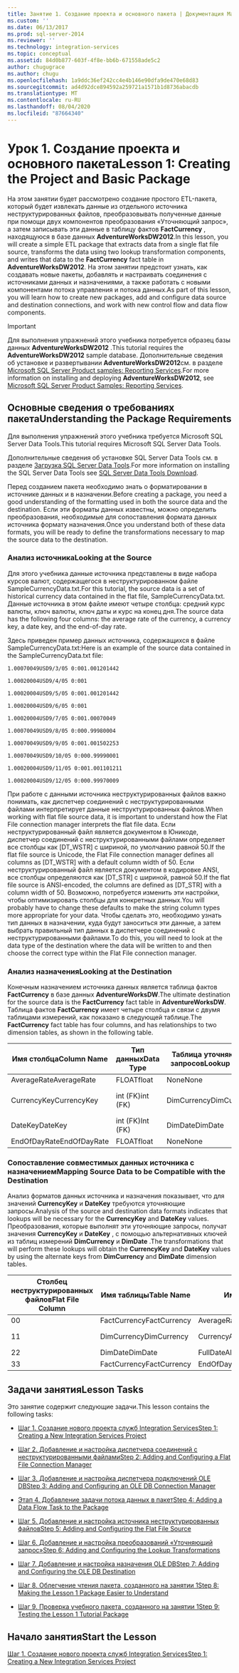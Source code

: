 ```yaml
---
title: Занятие 1. Создание проекта и основного пакета | Документация Майкрософт
ms.custom: ''
ms.date: 06/13/2017
ms.prod: sql-server-2014
ms.reviewer: ''
ms.technology: integration-services
ms.topic: conceptual
ms.assetid: 84d0b877-603f-4f8e-bb6b-671558ade5c2
author: chugugrace
ms.author: chugu
ms.openlocfilehash: 1a9ddc36ef242cc4e4b146e90dfa9de470e68d83
ms.sourcegitcommit: ad4d92dce894592a259721a1571b1d8736abacdb
ms.translationtype: MT
ms.contentlocale: ru-RU
ms.lasthandoff: 08/04/2020
ms.locfileid: "87664340"
---
```

# <a name="lesson-1-creating-the-project-and-basic-package"></a><span data-ttu-id="e8905-102">Урок 1. Создание проекта и основного пакета</span><span class="sxs-lookup"><span data-stu-id="e8905-102">Lesson 1: Creating the Project and Basic Package</span></span>
  <span data-ttu-id="e8905-103">На этом занятии будет рассмотрено создание простого ETL-пакета, который будет извлекать данные из отдельного источника неструктурированных файлов, преобразовывать полученные данные при помощи двух компонентов преобразования «Уточняющий запрос», а затем записывать эти данные в таблицу фактов **FactCurrency** , находящуюся в базе данных **AdventureWorksDW2012**.</span><span class="sxs-lookup"><span data-stu-id="e8905-103">In this lesson, you will create a simple ETL package that extracts data from a single flat file source, transforms the data using two lookup transformation components, and writes that data to the **FactCurrency** fact table in **AdventureWorksDW2012**.</span></span> <span data-ttu-id="e8905-104">На этом занятии предстоит узнать, как создавать новые пакеты, добавлять и настраивать соединения с источниками данных и назначениями, а также работать с новыми компонентами потока управления и потока данных.</span><span class="sxs-lookup"><span data-stu-id="e8905-104">As part of this lesson, you will learn how to create new packages, add and configure data source and destination connections, and work with new control flow and data flow components.</span></span>  
  
> [!IMPORTANT]  
>  <span data-ttu-id="e8905-105">Для выполнения упражнений этого учебника потребуется образец базы данных **AdventureWorksDW2012** .</span><span class="sxs-lookup"><span data-stu-id="e8905-105">This tutorial requires the **AdventureWorksDW2012** sample database.</span></span> <span data-ttu-id="e8905-106">Дополнительные сведения об установке и развертывании **AdventureWorksDW2012**см. в разделе [Microsoft SQL Server Product samples: Reporting Services](https://archive.codeplex.com/?p=msftrsprodsamples).</span><span class="sxs-lookup"><span data-stu-id="e8905-106">For more information on installing and deploying **AdventureWorksDW2012**, see [Microsoft SQL Server Product Samples: Reporting Services](https://archive.codeplex.com/?p=msftrsprodsamples).</span></span>  
  
## <a name="understanding-the-package-requirements"></a><span data-ttu-id="e8905-107">Основные сведения о требованиях пакета</span><span class="sxs-lookup"><span data-stu-id="e8905-107">Understanding the Package Requirements</span></span>  
 <span data-ttu-id="e8905-108">Для выполнения упражнений этого учебника требуется Microsoft SQL Server Data Tools.</span><span class="sxs-lookup"><span data-stu-id="e8905-108">This tutorial requires Microsoft SQL Server Data Tools.</span></span>  
  
 <span data-ttu-id="e8905-109">Дополнительные сведения об установке SQL Server Data Tools см. в разделе [Загрузка SQL Server Data Tools](https://docs.microsoft.com/sql/ssdt/download-sql-server-data-tools-ssdt?view=sql-server-2017).</span><span class="sxs-lookup"><span data-stu-id="e8905-109">For more information on installing the SQL Server Data Tools see [SQL Server Data Tools Download](https://docs.microsoft.com/sql/ssdt/download-sql-server-data-tools-ssdt?view=sql-server-2017).</span></span>  
  
 <span data-ttu-id="e8905-110">Перед созданием пакета необходимо знать о форматировании в источнике данных и в назначении.</span><span class="sxs-lookup"><span data-stu-id="e8905-110">Before creating a package, you need a good understanding of the formatting used in both the source data and the destination.</span></span> <span data-ttu-id="e8905-111">Если эти форматы данных известны, можно определить преобразования, необходимые для сопоставления формата данных источника формату назначения.</span><span class="sxs-lookup"><span data-stu-id="e8905-111">Once you understand both of these data formats, you will be ready to define the transformations necessary to map the source data to the destination.</span></span>  
  
### <a name="looking-at-the-source"></a><span data-ttu-id="e8905-112">Анализ источника</span><span class="sxs-lookup"><span data-stu-id="e8905-112">Looking at the Source</span></span>  
 <span data-ttu-id="e8905-113">Для этого учебника данные источника представлены в виде набора курсов валют, содержащегося в неструктурированном файле SampleCurrencyData.txt.</span><span class="sxs-lookup"><span data-stu-id="e8905-113">For this tutorial, the source data is a set of historical currency data contained in the flat file, SampleCurrencyData.txt.</span></span> <span data-ttu-id="e8905-114">Данные источника в этом файле имеют четыре столбца: средний курс валюты, ключ валюты, ключ даты и курс на конец дня.</span><span class="sxs-lookup"><span data-stu-id="e8905-114">The source data has the following four columns: the average rate of the currency, a currency key, a date key, and the end-of-day rate.</span></span>  
  
 <span data-ttu-id="e8905-115">Здесь приведен пример данных источника, содержащихся в файле SampleCurrencyData.txt:</span><span class="sxs-lookup"><span data-stu-id="e8905-115">Here is an example of the source data contained in the SampleCurrencyData.txt file:</span></span>  
  
 `1.00070049USD9/3/05 0:001.001201442`  
  
 `1.00020004USD9/4/05 0:001`  
  
 `1.00020004USD9/5/05 0:001.001201442`  
  
 `1.00020004USD9/6/05 0:001`  
  
 `1.00020004USD9/7/05 0:001.00070049`  
  
 `1.00070049USD9/8/05 0:000.99980004`  
  
 `1.00070049USD9/9/05 0:001.001502253`  
  
 `1.00070049USD9/10/05 0:000.99990001`  
  
 `1.00020004USD9/11/05 0:001.001101211`  
  
 `1.00020004USD9/12/05 0:000.99970009`  
  
 <span data-ttu-id="e8905-116">При работе с данными источника неструктурированных файлов важно понимать, как диспетчер соединений с неструктурированными файлами интерпретирует данные неструктурированных файлов.</span><span class="sxs-lookup"><span data-stu-id="e8905-116">When working with flat file source data, it is important to understand how the Flat File connection manager interprets the flat file data.</span></span> <span data-ttu-id="e8905-117">Если неструктурированный файл является документом в Юникоде, диспетчер соединений с неструктурированными файлами определяет все столбцы как [DT_WSTR] с шириной, по умолчанию равной 50.</span><span class="sxs-lookup"><span data-stu-id="e8905-117">If the flat file source is Unicode, the Flat File connection manager defines all columns as [DT_WSTR] with a default column width of 50.</span></span> <span data-ttu-id="e8905-118">Если неструктурированный файл является документом в кодировке ANSI, все столбцы определяются как [DT_STR] с шириной, равной 50.</span><span class="sxs-lookup"><span data-stu-id="e8905-118">If the flat file source is ANSI-encoded, the columns are defined as [DT_STR] with a column width of 50.</span></span> <span data-ttu-id="e8905-119">Возможно, потребуется изменить эти настройки, чтобы оптимизировать столбцы для конкретных данных.</span><span class="sxs-lookup"><span data-stu-id="e8905-119">You will probably have to change these defaults to make the string column types more appropriate for your data.</span></span> <span data-ttu-id="e8905-120">Чтобы сделать это, необходимо узнать тип данных в назначении, куда будут заноситься эти данные, а затем выбрать правильный тип данных в диспетчере соединений с неструктурированными файлами.</span><span class="sxs-lookup"><span data-stu-id="e8905-120">To do this, you will need to look at the data type of the destination where the data will be written to and then choose the correct type within the Flat File connection manager.</span></span>  
  
### <a name="looking-at-the-destination"></a><span data-ttu-id="e8905-121">Анализ назначения</span><span class="sxs-lookup"><span data-stu-id="e8905-121">Looking at the Destination</span></span>  
 <span data-ttu-id="e8905-122">Конечным назначением источника данных является таблица фактов **FactCurrency** в базе данных **AdventureWorksDW**.</span><span class="sxs-lookup"><span data-stu-id="e8905-122">The ultimate destination for the source data is the **FactCurrency** fact table in **AdventureWorksDW**.</span></span> <span data-ttu-id="e8905-123">Таблица фактов **FactCurrency** имеет четыре столбца и связи с двумя таблицами измерений, как показано в следующей таблице.</span><span class="sxs-lookup"><span data-stu-id="e8905-123">The **FactCurrency** fact table has four columns, and has relationships to two dimension tables, as shown in the following table.</span></span>  
  
|<span data-ttu-id="e8905-124">Имя столбца</span><span class="sxs-lookup"><span data-stu-id="e8905-124">Column Name</span></span>|<span data-ttu-id="e8905-125">Тип данных</span><span class="sxs-lookup"><span data-stu-id="e8905-125">Data Type</span></span>|<span data-ttu-id="e8905-126">Таблица уточняющих запросов</span><span class="sxs-lookup"><span data-stu-id="e8905-126">Lookup Table</span></span>|<span data-ttu-id="e8905-127">столбцом подстановки</span><span class="sxs-lookup"><span data-stu-id="e8905-127">Lookup Column</span></span>|  
|-----------------|---------------|------------------|-------------------|  
|<span data-ttu-id="e8905-128">AverageRate</span><span class="sxs-lookup"><span data-stu-id="e8905-128">AverageRate</span></span>|<span data-ttu-id="e8905-129">FLOAT</span><span class="sxs-lookup"><span data-stu-id="e8905-129">float</span></span>|<span data-ttu-id="e8905-130">None</span><span class="sxs-lookup"><span data-stu-id="e8905-130">None</span></span>|<span data-ttu-id="e8905-131">None</span><span class="sxs-lookup"><span data-stu-id="e8905-131">None</span></span>|  
|<span data-ttu-id="e8905-132">CurrencyKey</span><span class="sxs-lookup"><span data-stu-id="e8905-132">CurrencyKey</span></span>|<span data-ttu-id="e8905-133">int (FK)</span><span class="sxs-lookup"><span data-stu-id="e8905-133">int (FK)</span></span>|<span data-ttu-id="e8905-134">DimCurrency</span><span class="sxs-lookup"><span data-stu-id="e8905-134">DimCurrency</span></span>|<span data-ttu-id="e8905-135">CurrencyKey (PK)</span><span class="sxs-lookup"><span data-stu-id="e8905-135">CurrencyKey (PK)</span></span>|  
|<span data-ttu-id="e8905-136">DateKey</span><span class="sxs-lookup"><span data-stu-id="e8905-136">DateKey</span></span>|<span data-ttu-id="e8905-137">int (FK)</span><span class="sxs-lookup"><span data-stu-id="e8905-137">Int (FK)</span></span>|<span data-ttu-id="e8905-138">DimDate</span><span class="sxs-lookup"><span data-stu-id="e8905-138">DimDate</span></span>|<span data-ttu-id="e8905-139">DateKey (PK)</span><span class="sxs-lookup"><span data-stu-id="e8905-139">DateKey (PK)</span></span>|  
|<span data-ttu-id="e8905-140">EndOfDayRate</span><span class="sxs-lookup"><span data-stu-id="e8905-140">EndOfDayRate</span></span>|<span data-ttu-id="e8905-141">FLOAT</span><span class="sxs-lookup"><span data-stu-id="e8905-141">float</span></span>|<span data-ttu-id="e8905-142">None</span><span class="sxs-lookup"><span data-stu-id="e8905-142">None</span></span>|<span data-ttu-id="e8905-143">None</span><span class="sxs-lookup"><span data-stu-id="e8905-143">None</span></span>|  
  
### <a name="mapping-source-data-to-be-compatible-with-the-destination"></a><span data-ttu-id="e8905-144">Сопоставление совместимых данных источника с назначением</span><span class="sxs-lookup"><span data-stu-id="e8905-144">Mapping Source Data to be Compatible with the Destination</span></span>  
 <span data-ttu-id="e8905-145">Анализ форматов данных источника и назначения показывает, что для значений **CurrencyKey** и **DateKey** требуются уточняющие запросы.</span><span class="sxs-lookup"><span data-stu-id="e8905-145">Analysis of the source and destination data formats indicates that lookups will be necessary for the **CurrencyKey** and **DateKey** values.</span></span> <span data-ttu-id="e8905-146">Преобразования, которые выполнят эти уточняющие запросы, получат значения **CurrencyKey** и **DateKey** , с помощью альтернативных ключей из таблиц измерений **DimCurrency** и **DimDate** .</span><span class="sxs-lookup"><span data-stu-id="e8905-146">The transformations that will perform these lookups will obtain the **CurrencyKey** and **DateKey** values by using the alternate keys from **DimCurrency** and **DimDate** dimension tables.</span></span>  
  
|<span data-ttu-id="e8905-147">Столбец неструктурированных файлов</span><span class="sxs-lookup"><span data-stu-id="e8905-147">Flat File Column</span></span>|<span data-ttu-id="e8905-148">Имя таблицы</span><span class="sxs-lookup"><span data-stu-id="e8905-148">Table Name</span></span>|<span data-ttu-id="e8905-149">Имя столбца</span><span class="sxs-lookup"><span data-stu-id="e8905-149">Column Name</span></span>|<span data-ttu-id="e8905-150">Тип данных</span><span class="sxs-lookup"><span data-stu-id="e8905-150">Data Type</span></span>|  
|----------------------|----------------|-----------------|---------------|  
|<span data-ttu-id="e8905-151">0</span><span class="sxs-lookup"><span data-stu-id="e8905-151">0</span></span>|<span data-ttu-id="e8905-152">FactCurrency</span><span class="sxs-lookup"><span data-stu-id="e8905-152">FactCurrency</span></span>|<span data-ttu-id="e8905-153">AverageRate</span><span class="sxs-lookup"><span data-stu-id="e8905-153">AverageRate</span></span>|<span data-ttu-id="e8905-154">FLOAT</span><span class="sxs-lookup"><span data-stu-id="e8905-154">float</span></span>|  
|<span data-ttu-id="e8905-155">1</span><span class="sxs-lookup"><span data-stu-id="e8905-155">1</span></span>|<span data-ttu-id="e8905-156">DimCurrency</span><span class="sxs-lookup"><span data-stu-id="e8905-156">DimCurrency</span></span>|<span data-ttu-id="e8905-157">CurrencyAlternateKey</span><span class="sxs-lookup"><span data-stu-id="e8905-157">CurrencyAlternateKey</span></span>|<span data-ttu-id="e8905-158">nchar (3)</span><span class="sxs-lookup"><span data-stu-id="e8905-158">nchar (3)</span></span>|  
|<span data-ttu-id="e8905-159">2</span><span class="sxs-lookup"><span data-stu-id="e8905-159">2</span></span>|<span data-ttu-id="e8905-160">DimDate</span><span class="sxs-lookup"><span data-stu-id="e8905-160">DimDate</span></span>|<span data-ttu-id="e8905-161">FullDateAlternateKey</span><span class="sxs-lookup"><span data-stu-id="e8905-161">FullDateAlternateKey</span></span>|<span data-ttu-id="e8905-162">Дата</span><span class="sxs-lookup"><span data-stu-id="e8905-162">date</span></span>|  
|<span data-ttu-id="e8905-163">3</span><span class="sxs-lookup"><span data-stu-id="e8905-163">3</span></span>|<span data-ttu-id="e8905-164">FactCurrency</span><span class="sxs-lookup"><span data-stu-id="e8905-164">FactCurrency</span></span>|<span data-ttu-id="e8905-165">EndOfDayRate</span><span class="sxs-lookup"><span data-stu-id="e8905-165">EndOfDayRate</span></span>|<span data-ttu-id="e8905-166">FLOAT</span><span class="sxs-lookup"><span data-stu-id="e8905-166">float</span></span>|  
  
## <a name="lesson-tasks"></a><span data-ttu-id="e8905-167">Задачи занятия</span><span class="sxs-lookup"><span data-stu-id="e8905-167">Lesson Tasks</span></span>  
 <span data-ttu-id="e8905-168">Это занятие содержит следующие задачи.</span><span class="sxs-lookup"><span data-stu-id="e8905-168">This lesson contains the following tasks:</span></span>  
  
-   [<span data-ttu-id="e8905-169">Шаг 1. Создание нового проекта служб Integration Services</span><span class="sxs-lookup"><span data-stu-id="e8905-169">Step 1: Creating a New Integration Services Project</span></span>](lesson-1-1-creating-a-new-integration-services-project.md)  
  
-   [<span data-ttu-id="e8905-170">Шаг 2. Добавление и настройка диспетчера соединений с неструктурированными файлами</span><span class="sxs-lookup"><span data-stu-id="e8905-170">Step 2: Adding and Configuring a Flat File Connection Manager</span></span>](lesson-1-2-adding-and-configuring-a-flat-file-connection-manager.md)  
  
-   [<span data-ttu-id="e8905-171">Шаг 3. Добавление и настройка диспетчера подключений OLE DB</span><span class="sxs-lookup"><span data-stu-id="e8905-171">Step 3: Adding and Configuring an OLE DB Connection Manager</span></span>](lesson-1-3-adding-and-configuring-an-ole-db-connection-manager.md)  
  
-   [<span data-ttu-id="e8905-172">Этап 4. Добавление задачи потока данных в пакет</span><span class="sxs-lookup"><span data-stu-id="e8905-172">Step 4: Adding a Data Flow Task to the Package</span></span>](lesson-1-4-adding-a-data-flow-task-to-the-package.md)  
  
-   [<span data-ttu-id="e8905-173">Шаг 5. Добавление и настройка источника неструктурированных файлов</span><span class="sxs-lookup"><span data-stu-id="e8905-173">Step 5: Adding and Configuring the Flat File Source</span></span>](lesson-1-5-adding-and-configuring-the-flat-file-source.md)  
  
-   [<span data-ttu-id="e8905-174">Шаг 6. Добавление и настройка преобразований «Уточняющий запрос»</span><span class="sxs-lookup"><span data-stu-id="e8905-174">Step 6: Adding and Configuring the Lookup Transformations</span></span>](lesson-1-6-adding-and-configuring-the-lookup-transformations.md)  
  
-   [<span data-ttu-id="e8905-175">Шаг 7. Добавление и настройка назначения OLE DB</span><span class="sxs-lookup"><span data-stu-id="e8905-175">Step 7: Adding and Configuring the OLE DB Destination</span></span>](lesson-1-7-adding-and-configuring-the-ole-db-destination.md)  
  
-   [<span data-ttu-id="e8905-176">Шаг 8. Облегчение чтения пакета, созданного на занятии 1</span><span class="sxs-lookup"><span data-stu-id="e8905-176">Step 8: Making the Lesson 1 Package Easier to Understand</span></span>](lesson-1-8-making-the-lesson-1-package-easier-to-understand.md)  
  
-   [<span data-ttu-id="e8905-177">Шаг 9. Проверка учебного пакета, созданного на занятии 1</span><span class="sxs-lookup"><span data-stu-id="e8905-177">Step 9: Testing the Lesson 1 Tutorial Package</span></span>](lesson-1-9-testing-the-lesson-1-tutorial-package.md)  
  
## <a name="start-the-lesson"></a><span data-ttu-id="e8905-178">Начало занятия</span><span class="sxs-lookup"><span data-stu-id="e8905-178">Start the Lesson</span></span>  
 [<span data-ttu-id="e8905-179">Шаг 1. Создание нового проекта служб Integration Services</span><span class="sxs-lookup"><span data-stu-id="e8905-179">Step 1: Creating a New Integration Services Project</span></span>](lesson-1-1-creating-a-new-integration-services-project.md)  
  
  
